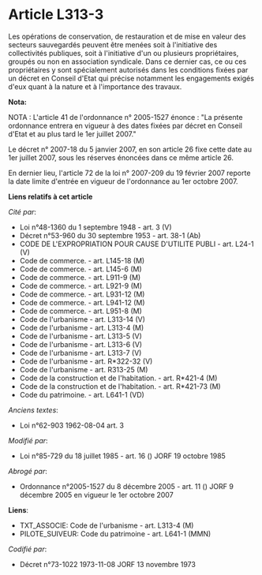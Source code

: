# Article L313-3

Les opérations de conservation, de restauration et de mise en valeur des secteurs sauvegardés peuvent être menées soit à
l'initiative des collectivités publiques, soit à l'initiative d'un ou plusieurs propriétaires, groupés ou non en association
syndicale. Dans ce dernier cas, ce ou ces propriétaires y sont spécialement autorisés dans les conditions fixées par un
décret en Conseil d'Etat qui précise notamment les engagements exigés d'eux quant à la nature et à l'importance des travaux.

**Nota:**

NOTA : L'article 41 de l'ordonnance n° 2005-1527 énonce : "La présente ordonnance entrera en vigueur à des dates fixées par
décret en Conseil d'Etat et au plus tard le 1er juillet 2007."

Le décret n° 2007-18 du 5 janvier 2007, en son article 26 fixe cette date au 1er juillet 2007, sous les réserves énoncées
dans ce même article 26.

En dernier lieu, l'article 72 de la loi n° 2007-209 du 19 février 2007 reporte la date limite d'entrée en vigueur de
l'ordonnance au 1er octobre 2007.

**Liens relatifs à cet article**

_Cité par_:

  - Loi n°48-1360 du 1 septembre 1948 - art. 3 (V)
  - Décret n°53-960 du 30 septembre 1953 - art. 38-1 (Ab)
  - CODE DE L'EXPROPRIATION POUR CAUSE D'UTILITE PUBLI - art. L24-1 (V)
  - Code de commerce. - art. L145-18 (M)
  - Code de commerce. - art. L145-6 (M)
  - Code de commerce. - art. L911-9 (M)
  - Code de commerce. - art. L921-9 (M)
  - Code de commerce. - art. L931-12 (M)
  - Code de commerce. - art. L941-12 (M)
  - Code de commerce. - art. L951-8 (M)
  - Code de l'urbanisme - art. L313-14 (V)
  - Code de l'urbanisme - art. L313-4 (M)
  - Code de l'urbanisme - art. L313-5 (V)
  - Code de l'urbanisme - art. L313-6 (V)
  - Code de l'urbanisme - art. L313-7 (V)
  - Code de l'urbanisme - art. R*322-32 (V)
  - Code de l'urbanisme - art. R313-25 (M)
  - Code de la construction et de l'habitation. - art. R*421-4 (M)
  - Code de la construction et de l'habitation. - art. R*421-73 (M)
  - Code du patrimoine. - art. L641-1 (VD)

_Anciens textes_:

  - Loi n°62-903 1962-08-04 art. 3

_Modifié par_:

  - Loi n°85-729 du 18 juillet 1985 - art. 16 () JORF 19 octobre 1985

_Abrogé par_:

  - Ordonnance n°2005-1527 du 8 décembre 2005 - art. 11 () JORF 9 décembre 2005 en vigueur le 1er octobre 2007

**Liens**:

  - TXT_ASSOCIE: Code de l'urbanisme - art. L313-4 (M)
  - PILOTE_SUIVEUR: Code du patrimoine - art. L641-1 (MMN)

_Codifié par_:

  - Décret n°73-1022 1973-11-08 JORF 13 novembre 1973
